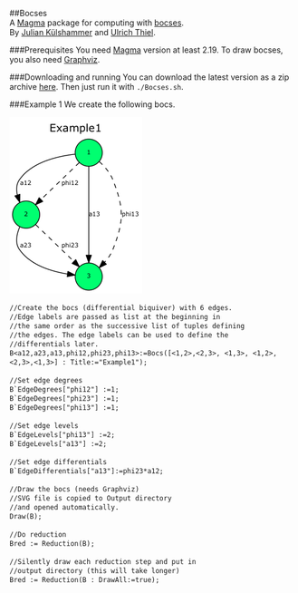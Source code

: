 ##Bocses  
A [Magma](http://magma.maths.usyd.edu.au) package for computing with [bocses](https://arxiv.org/abs/1601.03899).  
By [Julian Külshammer](http://www.iaz.uni-stuttgart.de/LstAGeoAlg/Kuelshammer/) and [Ulrich Thiel](http://www.mathematik.uni-stuttgart.de/~thiel/).


###Prerequisites
You need [Magma](http://magma.maths.usyd.edu.au) version at least 2.19. To draw bocses, you also need [Graphviz](http://www.graphviz.org/Download..php).

###Downloading and running
You can download the latest version as a zip archive [here](). Then just run it with ```./Bocses.sh```.

###Example 1
We create the following bocs.

![](Example1.png)

```
//Create the bocs (differential biquiver) with 6 edges.
//Edge labels are passed as list at the beginning in
//the same order as the successive list of tuples defining
//the edges. The edge labels can be used to define the
//differentials later.
B<a12,a23,a13,phi12,phi23,phi13>:=Bocs([<1,2>,<2,3>, <1,3>, <1,2>,<2,3>,<1,3>] : Title:="Example1"); 

//Set edge degrees
B`EdgeDegrees["phi12"] :=1;
B`EdgeDegrees["phi23"] :=1;
B`EdgeDegrees["phi13"] :=1;

//Set edge levels
B`EdgeLevels["phi13"] :=2;
B`EdgeLevels["a13"] :=2;

//Set edge differentials
B`EdgeDifferentials["a13"]:=phi23*a12;

//Draw the bocs (needs Graphviz)
//SVG file is copied to Output directory
//and opened automatically.
Draw(B);

//Do reduction
Bred := Reduction(B);

//Silently draw each reduction step and put in 
//output directory (this will take longer)
Bred := Reduction(B : DrawAll:=true);
```